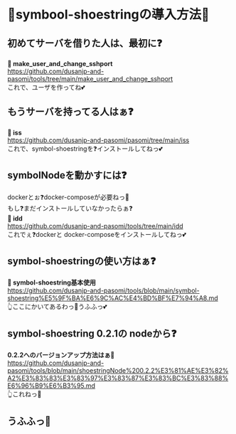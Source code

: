 # 💖symbool-shoestringの導入方法💖
## 初めてサーバを借りた人は、最初に❓
**🌺 make_user_and_change_sshport**  
https://github.com/dusanjp-and-pasomi/tools/tree/main/make_user_and_change_sshport  
これで、ユーザを作ってね💕  
  
## もうサーバを持ってる人はぁ❓
**🌺 iss**  
https://github.com/dusanjp-and-pasomi/pasomi/tree/main/iss  
これで、symbol-shoestringを❓インストールしてねっ💕  
  
## symbolNodeを動かすには❓
dockerとぉ❓docker-composeが必要ねっ💖  
もし❓まだインストールしていなかったらぁ❓  
**🌺 idd**  
https://github.com/dusanjp-and-pasomi/tools/tree/main/idd  
これでぇ❓dockerと docker-composeをインストールしてねっ💕  
  
## symbol-shoestringの使い方はぁ❓  
**🐽 symbol-shoestring基本使用**  
https://github.com/dusanjp-and-pasomi/tools/blob/main/symbol-shoestring%E5%9F%BA%E6%9C%AC%E4%BD%BF%E7%94%A8.md  
👆ここにかいてあるわっ💖うふふっ💕  
  
## symbol-shoestring 0.2.1の nodeから❓  
**0.2.2へのバージョンアップ方法はぁ💖**  
https://github.com/dusanjp-and-pasomi/tools/blob/main/shoestringNode%200.2.2%E3%81%AE%E3%82%A2%E3%83%83%E3%83%97%E3%83%87%E3%83%BC%E3%83%88%E6%96%B9%E6%B3%95.md  
👆これねっ🌺  
  
## うふふっ💖
